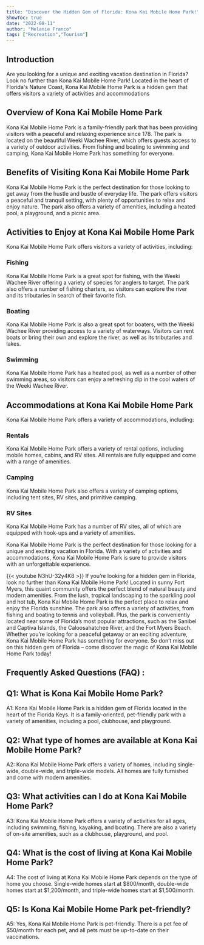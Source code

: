 ```yaml
---
title: "Discover the Hidden Gem of Florida: Kona Kai Mobile Home Park!"
ShowToc: true 
date: "2022-08-11"
author: "Melanie Franco" 
tags: ["Recreation","Tourism"]
---
```

## Introduction

Are you looking for a unique and exciting vacation destination in Florida? Look no further than Kona Kai Mobile Home Park! Located in the heart of Florida's Nature Coast, Kona Kai Mobile Home Park is a hidden gem that offers visitors a variety of activities and accommodations

## Overview of Kona Kai Mobile Home Park 

Kona Kai Mobile Home Park is a family-friendly park that has been providing visitors with a peaceful and relaxing experience since 178. The park is located on the beautiful Weeki Wachee River, which offers guests access to a variety of outdoor activities. From fishing and boating to swimming and camping, Kona Kai Mobile Home Park has something for everyone.

## Benefits of Visiting Kona Kai Mobile Home Park 

Kona Kai Mobile Home Park is the perfect destination for those looking to get away from the hustle and bustle of everyday life. The park offers visitors a peaceful and tranquil setting, with plenty of opportunities to relax and enjoy nature. The park also offers a variety of amenities, including a heated pool, a playground, and a picnic area.

## Activities to Enjoy at Kona Kai Mobile Home Park 

Kona Kai Mobile Home Park offers visitors a variety of activities, including:

### Fishing

Kona Kai Mobile Home Park is a great spot for fishing, with the Weeki Wachee River offering a variety of species for anglers to target. The park also offers a number of fishing charters, so visitors can explore the river and its tributaries in search of their favorite fish.

### Boating

Kona Kai Mobile Home Park is also a great spot for boaters, with the Weeki Wachee River providing access to a variety of waterways. Visitors can rent boats or bring their own and explore the river, as well as its tributaries and lakes.

### Swimming

Kona Kai Mobile Home Park has a heated pool, as well as a number of other swimming areas, so visitors can enjoy a refreshing dip in the cool waters of the Weeki Wachee River.

## Accommodations at Kona Kai Mobile Home Park

Kona Kai Mobile Home Park offers a variety of accommodations, including:

### Rentals

Kona Kai Mobile Home Park offers a variety of rental options, including mobile homes, cabins, and RV sites. All rentals are fully equipped and come with a range of amenities.

### Camping

Kona Kai Mobile Home Park also offers a variety of camping options, including tent sites, RV sites, and primitive camping.

### RV Sites

Kona Kai Mobile Home Park has a number of RV sites, all of which are equipped with hook-ups and a variety of amenities.

Kona Kai Mobile Home Park is the perfect destination for those looking for a unique and exciting vacation in Florida. With a variety of activities and accommodations, Kona Kai Mobile Home Park is sure to provide visitors with an unforgettable experience.

{{< youtube N3hU-32y4K8 >}} 
If you’re looking for a hidden gem in Florida, look no further than Kona Kai Mobile Home Park! Located in sunny Fort Myers, this quaint community offers the perfect blend of natural beauty and modern amenities. From the lush, tropical landscaping to the sparkling pool and hot tub, Kona Kai Mobile Home Park is the perfect place to relax and enjoy the Florida sunshine. The park also offers a variety of activities, from fishing and boating to tennis and volleyball. Plus, the park is conveniently located near some of Florida’s most popular attractions, such as the Sanibel and Captiva Islands, the Caloosahatchee River, and the Fort Myers Beach. Whether you’re looking for a peaceful getaway or an exciting adventure, Kona Kai Mobile Home Park has something for everyone. So don’t miss out on this hidden gem of Florida – come discover the magic of Kona Kai Mobile Home Park today!

## Frequently Asked Questions (FAQ) :
## Q1: What is Kona Kai Mobile Home Park?
A1: Kona Kai Mobile Home Park is a hidden gem of Florida located in the heart of the Florida Keys. It is a family-oriented, pet-friendly park with a variety of amenities, including a pool, clubhouse, and playground.

## Q2: What type of homes are available at Kona Kai Mobile Home Park?
A2: Kona Kai Mobile Home Park offers a variety of homes, including single-wide, double-wide, and triple-wide models. All homes are fully furnished and come with modern amenities.

## Q3: What activities can I do at Kona Kai Mobile Home Park?
A3: Kona Kai Mobile Home Park offers a variety of activities for all ages, including swimming, fishing, kayaking, and boating. There are also a variety of on-site amenities, such as a clubhouse, playground, and pool.

## Q4: What is the cost of living at Kona Kai Mobile Home Park?
A4: The cost of living at Kona Kai Mobile Home Park depends on the type of home you choose. Single-wide homes start at $800/month, double-wide homes start at $1,200/month, and triple-wide homes start at $1,500/month.

## Q5: Is Kona Kai Mobile Home Park pet-friendly?
A5: Yes, Kona Kai Mobile Home Park is pet-friendly. There is a pet fee of $50/month for each pet, and all pets must be up-to-date on their vaccinations.



